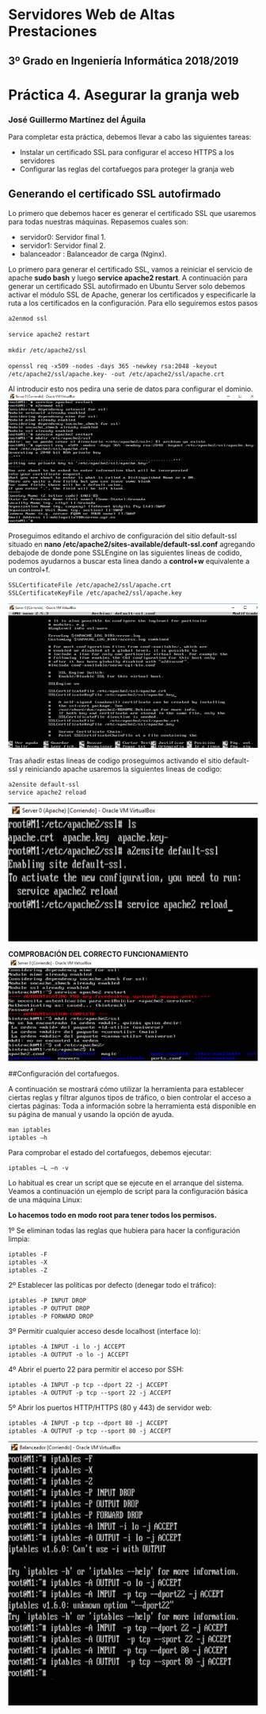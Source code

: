 Servidores Web de Altas Prestaciones
====================================
3º Grado en Ingeniería Informática 2018/2019
--------------------------------------------


# Práctica 4. Asegurar la granja web
### José Guillermo Martínez del Águila

Para completar esta práctica, debemos llevar a cabo las siguientes tareas:
-   Instalar un certificado SSL para configurar el acceso HTTPS a los servidores
-   Configurar las reglas del cortafuegos para proteger la granja web
  
## Generando el certificado SSL autofirmado
Lo primero que debemos hacer es generar el certificado SSL que usaremos para
todas nuestras máquinas. Repasemos cuales son:
-   servidor0: Servidor final 1.
-   servidor1: Servidor final 2.
-   balanceador : Balanceador de carga (Nginx).

Lo primero para generar el certificado SSL, vamos a reiniciar el servicio de apache **sudo bash** y luego **service apache2 restart**.
A continuación para generar un certificado SSL autofirmado en Ubuntu Server solo debemos activar el módulo SSL de Apache, generar los certificados y especificarle la ruta a los certificados en la configuración. Para ello seguiremos estos pasos

```
a2enmod ssl

service apache2 restart

mkdir /etc/apache2/ssl

openssl req -x509 -nodes -days 365 -newkey rsa:2048 -keyout /etc/apache2/ssl/apache.key- -out /etc/apache2/ssl/apache.crt
```
Al introducir esto nos pedira una serie  de datos para configurar el dominio.
![Certificados](https://github.com/BinTRack/SWAP-/blob/master/Practica%204/Nuevo%20apache.PNG)

Proseguimos editando el archivo de configuración del sitio default-ssl situado en **nano /etc/apache2/sites-available/default-ssl.conf** agregando debajode de donde pone SSLEngine on las siguientes lineas de codido, podemos ayudarnos a buscar esta linea dando a **control+w** equivalente a un control+f.

```
SSLCertificateFile /etc/apache2/ssl/apache.crt
SSLCertificateKeyFile /etc/apache2/ssl/apache.key
```
![Configuracion Default.con](https://github.com/BinTRack/SWAP-/blob/master/Practica%204/Configuracion%20DEF.conf.PNG)

Tras añadir estas lineas de codigo proseguimos activando el sitio default-ssl y reiniciando apache usaremos la siguientes lineas de codigo:

```
a2ensite default-ssl
service apache2 reload
```
![Activar y recargar default-ssl.conf](https://github.com/BinTRack/SWAP-/blob/master/Practica%204/End%20Server%200.PNG)


**COMPROBACIÓN DEL CORRECTO FUNCIONAMIENTO**
![Comprobación del funcionamiento](https://github.com/BinTRack/SWAP-/blob/master/Practica%204/a2enmod%20%2B%20mkdir.PNG)

##Configuración del cortafuegos.

A continuación se mostrará cómo utilizar la herramienta para establecer ciertas reglas y filtrar algunos tipos de tráfico, o bien controlar el acceso a ciertas páginas: Toda a información sobre la herramienta está disponible en su página de manual y usando la opción de ayuda.

```
man iptables
iptables –h
```
Para comprobar el estado del cortafuegos, debemos ejecutar:
```
iptables –L –n -v
```
Lo habitual es crear un script que se ejecute en el arranque del sistema. Veamos a continuación un ejemplo de script para la configuración básica de una máquina Linux:

**Lo hacemos todo en modo root para tener todos los permisos.**

1º Se eliminan todas las reglas que hubiera para hacer la configuración limpia:

```
iptables -F
iptables -X
iptables -Z
```


2º Establecer las políticas por defecto (denegar todo el tráfico):

```
iptables -P INPUT DROP
iptables -P OUTPUT DROP
iptables -P FORWARD DROP
```

3º Permitir cualquier acceso desde localhost (interface lo):

```
iptables -A INPUT -i lo -j ACCEPT
iptables -A OUTPUT -o lo -j ACCEPT
```

4º Abrir el puerto 22 para permitir el acceso por SSH:

```
iptables -A INPUT -p tcp --dport 22 -j ACCEPT
iptables -A OUTPUT -p tcp --sport 22 -j ACCEPT
```

5º Abrir los puertos HTTP/HTTPS (80 y 443) de servidor web:

```
iptables -A INPUT -p tcp --dport 80 -j ACCEPT
iptables -A OUTPUT -p tcp --sport 80 -j ACCEPT
```

![Cortafuegos](https://github.com/BinTRack/SWAP-/blob/master/Practica%204/CORTAFUEGOS.PNG)